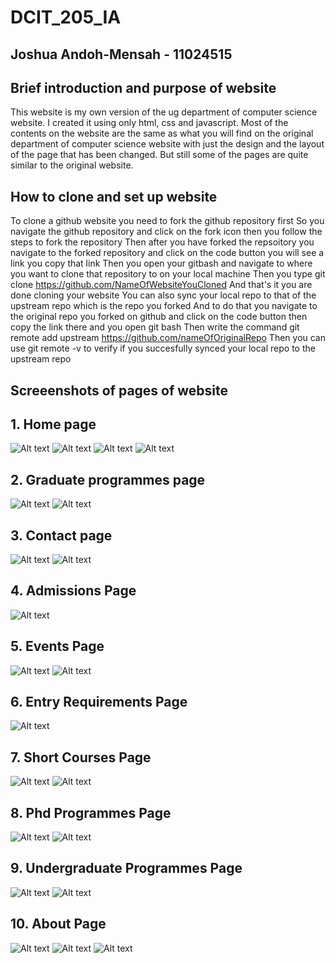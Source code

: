 # DCIT_205_IA
## Joshua Andoh-Mensah - 11024515
## Brief introduction and purpose of website
This website is my own version of the ug department of computer science website. I created it using only html, css and javascript. Most of the contents on the website are the same as what you will find on the original department of computer science website with just the design and the layout of the page that has been changed. But still some of the pages are quite similar to the original website.

## How to clone and set up website
To clone a github website you need to fork the github repository first
So you navigate the github repository and click on the fork icon then you follow the steps to fork the repository
Then after you have forked the repsoitory you navigate to the forked repository and click on the code button you will see a link you copy that link 
Then you open your gitbash and navigate to where you want to clone that repository to on your local machine
Then you type git clone https://github.com/NameOfWebsiteYouCloned
And that's it you are done cloning your website
You can also sync your local repo to that of the upstream repo which is the repo you forked
And to do that you navigate to the original repo you forked on github and click on the code button then copy the link there and you open git bash
Then write the command git remote add upstream https://github.com/nameOfOriginalRepo
Then you can use git remote -v to verify if you succesfully synced your local repo to the upstream repo


## Screeenshots of pages of website
## 1. Home page
![Alt text](images/image.png)
![Alt text](images/image-1.png)
![Alt text](images/image-2.png)
![Alt text](images/image-3.png)

## 2. Graduate programmes page
![Alt text](images/image-4.png)
![Alt text](images/image-5.png)

## 3. Contact page
![Alt text](images/image-6.png)
![Alt text](images/image-7.png)

## 4. Admissions Page
![Alt text](images/image-8.png)

## 5. Events Page
![Alt text](images/image-9.png)
![Alt text](images/image-10.png)

## 6. Entry Requirements Page
![Alt text](images/image-11.png)

## 7. Short Courses Page
![Alt text](images/image-12.png)
![Alt text](images/image-13.png)

## 8. Phd Programmes Page
![Alt text](images/image-19.png)
![Alt text](images/image-20.png)

## 9. Undergraduate Programmes Page
![Alt text](images/image-17.png)
![Alt text](images/image-18.png)

## 10. About Page
![Alt text](images/image-14.png)
![Alt text](images/image-15.png)
![Alt text](images/image-16.png)
